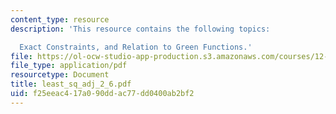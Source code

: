 ```yaml
---
content_type: resource
description: 'This resource contains the following topics:

  Exact Constraints, and Relation to Green Functions.'
file: https://ol-ocw-studio-app-production.s3.amazonaws.com/courses/12-864-inference-from-data-and-models-spring-2005/f25eeac417a090ddac77dd0400ab2bf2_least_sq_adj_2_6.pdf
file_type: application/pdf
resourcetype: Document
title: least_sq_adj_2_6.pdf
uid: f25eeac4-17a0-90dd-ac77-dd0400ab2bf2
---
```

